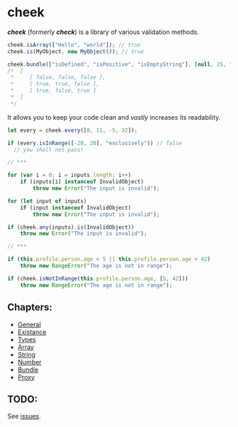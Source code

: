 # cheek

*__cheek__* (formerly *__check__*) is a library of various validation methods.

```javascript
cheek.isArray(["Hello", "world"]); // true
cheek.is(MyObject, new MyObject()); // true

cheek.bundle(["isDefined", "isPositive", "isEmptyString"], [null, 15, ""]);
/*  [
 *     [ false, false, false ],
 *     [ true, true, false ],
 *     [ true, false, true ]
 *  ]
 */
```

It allows you to keep your code clean and *vastly* increases its readability.

```javascript
let every = cheek.every([8, 11, -5, 32]);

if (every.isInRange([-20, 20], "exclusively")) // false
  // you shall not pass!

// ***

for (var i = 0; i = inputs.length; i++)
	if (inputs[i] instanceof InvalidObject)
		throw new Error("The input is invalid");

for (let input of inputs)
	if (input instanceof InvalidObject)
		throw new Error("The input is invalid");

if (cheek.any(inputs).is(InvalidObject))
	throw new Error("The input is invalid");

// ***

if (this.profile.person.age < 5 || this.profile.person.age > 42)
	throw new RangeError("The age is not in range");

if (cheek.isNotInRange(this.profile.person.age, [5, 42]))
	throw new RangeError("The age is not in range");

```

## Chapters:

- [General](readme-chapters/general.md)
- [Existance](readme-chapters/existance.md)
- [Types](readme-chapters/types.md)
- [Array](readme-chapters/array.md)
- [String](readme-chapters/string.md)
- [Number](readme-chapters/number.md)
- [Bundle](readme-chapters/bundle.md)
- [Proxy](readme-chapters/proxy.md)

## TODO:

See [issues](https://github.com/parzh/cheek/issues).
